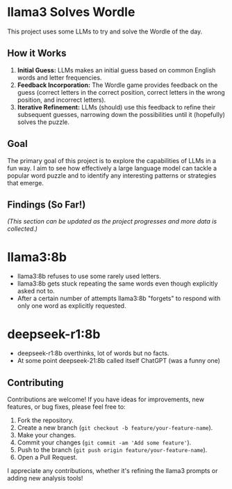 # llama3 Solves Wordle

This project uses some LLMs to try and solve the Wordle of the day.

## How it Works

1. **Initial Guess:** LLMs makes an initial guess based on common English words and letter frequencies.
2. **Feedback Incorporation:** The Wordle game provides feedback on the guess (correct letters in the correct position, correct letters in the wrong position, and incorrect letters).
3. **Iterative Refinement:** LLMs (should) use this feedback to refine their subsequent guesses, narrowing down the possibilities until it (hopefully) solves the puzzle.

## Goal

The primary goal of this project is to explore the capabilities of LLMs in a fun way. I aim to see how effectively a large language model can tackle a popular word puzzle and to identify any interesting patterns or strategies that emerge.

## Findings (So Far!)

*(This section can be updated as the project progresses and more data is collected.)*

# llama3:8b

* llama3:8b refuses to use some rarely used letters.
* llama3:8b gets stuck repeating the same words even though explicitly asked not to.
* After a certain number of attempts llama3:8b "forgets" to respond with only one word as explicitly requested.

# deepseek-r1:8b

* deepseek-r1:8b overthinks, lot of words but no facts.
* At some point deepseek-21:8b called itself ChatGPT (was a funny one)

## Contributing

Contributions are welcome! If you have ideas for improvements, new features, or bug fixes, please feel free to:

1.  Fork the repository.
2.  Create a new branch (`git checkout -b feature/your-feature-name`).
3.  Make your changes.
4.  Commit your changes (`git commit -am 'Add some feature'`).
5.  Push to the branch (`git push origin feature/your-feature-name`).
6.  Open a Pull Request.

I appreciate any contributions, whether it's refining the llama3 prompts or adding new analysis tools!
